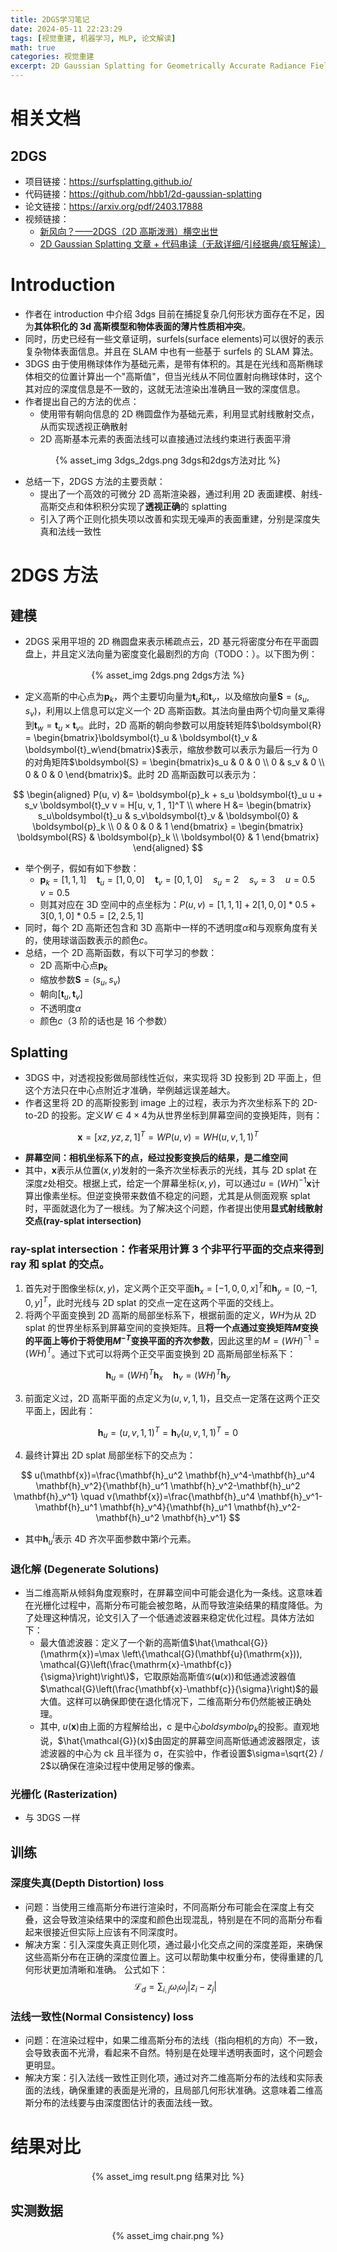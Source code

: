 ```yaml
---
title: 2DGS学习笔记
date: 2024-05-11 22:23:29
tags: [视觉重建, 机器学习, MLP, 论文解读]
math: true
categories: 视觉重建
excerpt: 2D Gaussian Splatting for Geometrically Accurate Radiance Fields
---
```


# 相关文档

## 2DGS

* 项目链接：https://surfsplatting.github.io/
* 代码链接：https://github.com/hbb1/2d-gaussian-splatting
* 论文链接：https://arxiv.org/pdf/2403.17888
* 视频链接：
  + [新风向？——2DGS（2D 高斯泼溅）横空出世](https://blog.csdn.net/weixin_72914660/article/details/139219438)
  + [2D Gaussian Splatting 文章 + 代码串读（无敌详细/引经据典/疯狂解读）](https://zhuanlan.zhihu.com/p/708372232)
# Introduction
* 作者在 introduction 中介绍 3dgs 目前在捕捉复杂几何形状方面存在不足，因为**其体积化的 3d 高斯模型和物体表面的薄片性质相冲突**。
* 同时，历史已经有一些文章证明，surfels(surface elements)可以很好的表示复杂物体表面信息。并且在 SLAM 中也有一些基于 surfels 的 SLAM 算法。
* 3DGS 由于使用椭球体作为基础元素，是带有体积的。其是在光线和高斯椭球体相交的位置计算出一个"高斯值"，但当光线从不同位置射向椭球体时，这个其对应的深度信息是不一致的，这就无法渲染出准确且一致的深度信息。
* 作者提出自己的方法的优点：
  + 使用带有朝向信息的 2D 椭圆盘作为基础元素，利用显式射线散射交点，从而实现透视正确散射
  + 2D 高斯基本元素的表面法线可以直接通过法线约束进行表面平滑

<p align="center">{% asset_img 3dgs_2dgs.png 3dgs和2dgs方法对比 %}</p>

* 总结一下，2DGS 方法的主要贡献：
  + 提出了一个高效的可微分 2D 高斯渲染器，通过利用 2D 表面建模、射线-高斯交点和体积积分实现了**透视正确**的 splatting
  + 引入了两个正则化损失项以改善和实现无噪声的表面重建，分别是深度失真和法线一致性
# 2DGS 方法

## 建模

* 2DGS 采用平坦的 2D 椭圆盘来表示稀疏点云，2D 基元将密度分布在平面圆盘上，并且定义法向量为密度变化最剧烈的方向（TODO：）。以下图为例：

<p align="center">{% asset_img 2dgs.png 2dgs方法 %}</p>

* 定义高斯的中心点为$\boldsymbol{p}_k$，两个主要切向量为$\boldsymbol{t}_u$和$\boldsymbol{t}_v$，以及缩放向量$\boldsymbol{S} = (s_u, s_v)$，利用以上信息可以定义一个 2D 高斯函数。其法向量由两个切向量叉乘得到$\boldsymbol{t}_w = \boldsymbol{t}_u \times \boldsymbol{t}_v$。此时，2D 高斯的朝向参数可以用旋转矩阵$\boldsymbol{R} = \begin{bmatrix}\boldsymbol{t}_u & \boldsymbol{t}_v & \boldsymbol{t}_w\end{bmatrix}$表示，缩放参数可以表示为最后一行为 0 的对角矩阵$\boldsymbol{S} = \begin{bmatrix}s_u & 0 & 0 \\ 0 & s_v & 0 \\ 0 & 0 & 0 \end{bmatrix}$。此时 2D 高斯函数可以表示为：

$$
\begin{aligned}
P(u, v) &= \boldsymbol{p}_k + s_u \boldsymbol{t}_u u + s_v \boldsymbol{t}_v v  = H[u, v, 1 , 1]^T \\
where H &= \begin{bmatrix} s_u\boldsymbol{t}_u & s_v\boldsymbol{t}_v & \boldsymbol{0} & \boldsymbol{p}_k \\ 0 & 0 & 0 & 1  \end{bmatrix} = \begin{bmatrix} \boldsymbol{RS} & \boldsymbol{p}_k \\ \boldsymbol{0} & 1 \end{bmatrix}
\end{aligned}
$$

* 举个例子，假如有如下参数：
  + $\boldsymbol{p}_k = [1, 1, 1] \quad  \boldsymbol{t}_u = [1, 0, 0] \quad  \boldsymbol{t}_v = [0, 1, 0] \quad  s_u = 2 \quad  s_v = 3 \quad  u = 0.5 \quad  v = 0.5$
  + 则其对应在 3D 空间中的点坐标为：$P(u, v) = [1, 1, 1] + 2[1, 0, 0]*0.5 + 3[0, 1, 0]*0.5 = [2, 2.5, 1]$
* 同时，每个 2D 高斯还包含和 3D 高斯中一样的不透明度$\alpha$和与观察角度有关的，使用球谐函数表示的颜色$c$。
* 总结，一个 2D 高斯函数，有以下可学习的参数：
  + 2D 高斯中心点$\boldsymbol{p}_k$
  + 缩放参数$\boldsymbol{S} = (s_u, s_v)$
  + 朝向$[\boldsymbol{t}_u , \boldsymbol{t}_v]$
  + 不透明度$\alpha$
  + 颜色$c$（3 阶的话也是 16 个参数）

## Splatting

* 3DGS 中，对透视投影做局部线性近似，来实现将 3D 投影到 2D 平面上，但这个方法只在中心点附近才准确，举例越远误差越大。
* 作者这里将 2D 的高斯投影到 image 上的过程，表示为齐次坐标系下的 2D-to-2D 的投影。定义$W\in 4 \times 4$为从世界坐标到屏幕空间的变换矩阵，则有：

$$
\boldsymbol{x} = [xz, yz, z, 1]^T = W P(u, v) = WH(u, v, 1, 1)^T
$$

* **屏幕空间：相机坐标系下的点，经过投影变换后的结果，是二维空间**
* 其中，$\boldsymbol{x}$表示从位置$(x, y)$发射的一条齐次坐标表示的光线，其与 2D splat 在深度$z$处相交。根据上式，给定一个屏幕坐标$(x, y)$，可以通过$u = (WH)^{-1}\boldsymbol{x}$计算出像素坐标。但逆变换带来数值不稳定的问题，尤其是从侧面观察 splat 时，平面就退化为了一根线。为了解决这个问题，作者提出使用**显式射线散射交点(ray-splat intersection)**

### ray-splat intersection：作者采用计算 3 个非平行平面的交点来得到 ray 和 splat 的交点。

1.  首先对于图像坐标$(x,y)$，定义两个正交平面$\boldsymbol{h}_x = [-1, 0, 0, x]^T$和$\boldsymbol{h}_y = [0, -1, 0, y]^T$，此时光线与 2D splat 的交点一定在这两个平面的交线上。
2.  将两个平面变换到 2D 高斯的局部坐标系下，根据前面的定义，$WH$为从 2D splat 的世界坐标系到屏幕空间的变换矩阵。且**将一个点通过变换矩阵$M$变换的平面上等价于将使用$M^{-T}$变换平面的齐次参数**，因此这里的$M = (WH)^{-1} = (WH)^T$。通过下式可以将两个正交平面变换到 2D 高斯局部坐标系下：

$$
\boldsymbol{h}_u = (WH)^T \boldsymbol{h}_x \quad \boldsymbol{h}_v = (WH)^T \boldsymbol{h}_y
$$

3. 前面定义过，2D 高斯平面的点定义为$(u, v, 1, 1)$，且交点一定落在这两个正交平面上，因此有：

$$
\boldsymbol{h}_u = (u, v, 1, 1)^T  = \boldsymbol{h}_v (u, v, 1, 1)^T = 0
$$

4. 最终计算出 2D splat 局部坐标下的交点为：

$$
u(\mathbf{x})=\frac{\mathbf{h}_u^2 \mathbf{h}_v^4-\mathbf{h}_u^4 \mathbf{h}_v^2}{\mathbf{h}_u^1 \mathbf{h}_v^2-\mathbf{h}_u^2 \mathbf{h}_v^1} \quad v(\mathbf{x})=\frac{\mathbf{h}_u^4 \mathbf{h}_v^1-\mathbf{h}_u^1 \mathbf{h}_v^4}{\mathbf{h}_u^1 \mathbf{h}_v^2-\mathbf{h}_u^2 \mathbf{h}_v^1}
$$

* 其中$\boldsymbol{h}_u^i$表示 4D 齐次平面参数中第$i$个元素。

### 退化解 (Degenerate Solutions)

* 当二维高斯从倾斜角度观察时，在屏幕空间中可能会退化为一条线。这意味着在光栅化过程中，高斯分布可能会被忽略，从而导致渲染结果的精度降低。为了处理这种情况，论文引入了一个低通滤波器来稳定优化过程。具体方法如下：
  + 最大值滤波器：定义了一个新的高斯值$\hat{\mathcal{G}}(\mathrm{x})=\max \left\{\mathcal{G}(\mathbf{u}(\mathrm{x})), \mathcal{G}\left(\frac{\mathrm{x}-\mathbf{c}}{\sigma}\right)\right\}$，它取原始高斯值$\mathcal{G}(\mathbf{u}(x))$和低通滤波器值$\mathcal{G}\left(\frac{\mathbf{x}-\mathbf{c}}{\sigma}\right)$的最大值。这样可以确保即使在退化情况下，二维高斯分布仍然能被正确处理。
  + 其中, $u(\mathbf{x})$由上面的方程解给出，c 是中心$boldsymbol{p}_k$的投影。直观地说，$\hat{\mathcal{G}}(x)$由固定的屏幕空间高斯低通滤波器限定，该滤波器的中心为 ck 且半径为 σ，在实验中，作者设置$\sigma=\sqrt{2} / 2$以确保在渲染过程中使用足够的像素。

### 光栅化 (Rasterization)

* 与 3DGS 一样

## 训练

### 深度失真(Depth Distortion) loss

* 问题：当使用三维高斯分布进行渲染时，不同高斯分布可能会在深度上有交叠，这会导致渲染结果中的深度和颜色出现混乱，特别是在不同的高斯分布看起来很接近但实际上应该有不同深度时。
* 解决方案：引入深度失真正则化项，通过最小化交点之间的深度差距，来确保这些高斯分布在正确的深度位置上。这可以帮助集中权重分布，使得重建的几何形状更加清晰和准确。
  公式如下：
  $$
  \mathcal{L}_d=\sum_{i, j} \omega_i \omega_j\left|z_i-z_j\right|
  $$

### 法线一致性(Normal Consistency) loss

* 问题：在渲染过程中，如果二维高斯分布的法线（指向相机的方向）不一致，会导致表面不光滑，看起来不自然。特别是在处理半透明表面时，这个问题会更明显。
* 解决方案：引入法线一致性正则化项，通过对齐二维高斯分布的法线和实际表面的法线，确保重建的表面是光滑的，且局部几何形状准确。这意味着二维高斯分布的法线要与由深度图估计的表面法线一致。
# 结果对比

<p align="center">{% asset_img result.png 结果对比 %}</p>

## 实测数据

<p align="center">{% asset_img chair.png %}</p>
